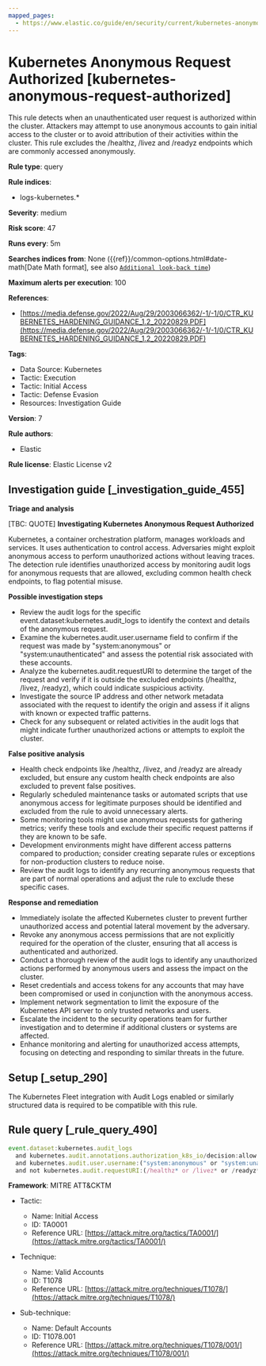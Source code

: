 ```yaml
---
mapped_pages:
  - https://www.elastic.co/guide/en/security/current/kubernetes-anonymous-request-authorized.html
---
```


# Kubernetes Anonymous Request Authorized [kubernetes-anonymous-request-authorized]

This rule detects when an unauthenticated user request is authorized within the cluster. Attackers may attempt to use anonymous accounts to gain initial access to the cluster or to avoid attribution of their activities within the cluster. This rule excludes the /healthz, /livez and /readyz endpoints which are commonly accessed anonymously.

**Rule type**: query

**Rule indices**:

* logs-kubernetes.*

**Severity**: medium

**Risk score**: 47

**Runs every**: 5m

**Searches indices from**: None ({{ref}}/common-options.html#date-math[Date Math format], see also [`Additional look-back time`](docs-content://solutions/security/detect-and-alert/create-detection-rule.md#rule-schedule))

**Maximum alerts per execution**: 100

**References**:

* [https://media.defense.gov/2022/Aug/29/2003066362/-1/-1/0/CTR_KUBERNETES_HARDENING_GUIDANCE_1.2_20220829.PDF](https://media.defense.gov/2022/Aug/29/2003066362/-1/-1/0/CTR_KUBERNETES_HARDENING_GUIDANCE_1.2_20220829.PDF)

**Tags**:

* Data Source: Kubernetes
* Tactic: Execution
* Tactic: Initial Access
* Tactic: Defense Evasion
* Resources: Investigation Guide

**Version**: 7

**Rule authors**:

* Elastic

**Rule license**: Elastic License v2

## Investigation guide [_investigation_guide_455]

**Triage and analysis**

[TBC: QUOTE]
**Investigating Kubernetes Anonymous Request Authorized**

Kubernetes, a container orchestration platform, manages workloads and services. It uses authentication to control access. Adversaries might exploit anonymous access to perform unauthorized actions without leaving traces. The detection rule identifies unauthorized access by monitoring audit logs for anonymous requests that are allowed, excluding common health check endpoints, to flag potential misuse.

**Possible investigation steps**

* Review the audit logs for the specific event.dataset:kubernetes.audit_logs to identify the context and details of the anonymous request.
* Examine the kubernetes.audit.user.username field to confirm if the request was made by "system:anonymous" or "system:unauthenticated" and assess the potential risk associated with these accounts.
* Analyze the kubernetes.audit.requestURI to determine the target of the request and verify if it is outside the excluded endpoints (/healthz, /livez, /readyz), which could indicate suspicious activity.
* Investigate the source IP address and other network metadata associated with the request to identify the origin and assess if it aligns with known or expected traffic patterns.
* Check for any subsequent or related activities in the audit logs that might indicate further unauthorized actions or attempts to exploit the cluster.

**False positive analysis**

* Health check endpoints like /healthz, /livez, and /readyz are already excluded, but ensure any custom health check endpoints are also excluded to prevent false positives.
* Regularly scheduled maintenance tasks or automated scripts that use anonymous access for legitimate purposes should be identified and excluded from the rule to avoid unnecessary alerts.
* Some monitoring tools might use anonymous requests for gathering metrics; verify these tools and exclude their specific request patterns if they are known to be safe.
* Development environments might have different access patterns compared to production; consider creating separate rules or exceptions for non-production clusters to reduce noise.
* Review the audit logs to identify any recurring anonymous requests that are part of normal operations and adjust the rule to exclude these specific cases.

**Response and remediation**

* Immediately isolate the affected Kubernetes cluster to prevent further unauthorized access and potential lateral movement by the adversary.
* Revoke any anonymous access permissions that are not explicitly required for the operation of the cluster, ensuring that all access is authenticated and authorized.
* Conduct a thorough review of the audit logs to identify any unauthorized actions performed by anonymous users and assess the impact on the cluster.
* Reset credentials and access tokens for any accounts that may have been compromised or used in conjunction with the anonymous access.
* Implement network segmentation to limit the exposure of the Kubernetes API server to only trusted networks and users.
* Escalate the incident to the security operations team for further investigation and to determine if additional clusters or systems are affected.
* Enhance monitoring and alerting for unauthorized access attempts, focusing on detecting and responding to similar threats in the future.


## Setup [_setup_290]

The Kubernetes Fleet integration with Audit Logs enabled or similarly structured data is required to be compatible with this rule.


## Rule query [_rule_query_490]

```js
event.dataset:kubernetes.audit_logs
  and kubernetes.audit.annotations.authorization_k8s_io/decision:allow
  and kubernetes.audit.user.username:("system:anonymous" or "system:unauthenticated" or not *)
  and not kubernetes.audit.requestURI:(/healthz* or /livez* or /readyz*)
```

**Framework**: MITRE ATT&CKTM

* Tactic:

    * Name: Initial Access
    * ID: TA0001
    * Reference URL: [https://attack.mitre.org/tactics/TA0001/](https://attack.mitre.org/tactics/TA0001/)

* Technique:

    * Name: Valid Accounts
    * ID: T1078
    * Reference URL: [https://attack.mitre.org/techniques/T1078/](https://attack.mitre.org/techniques/T1078/)

* Sub-technique:

    * Name: Default Accounts
    * ID: T1078.001
    * Reference URL: [https://attack.mitre.org/techniques/T1078/001/](https://attack.mitre.org/techniques/T1078/001/)



